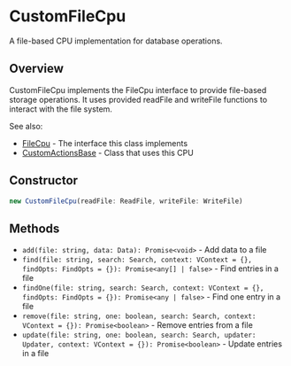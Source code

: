 # CustomFileCpu

A file-based CPU implementation for database operations.

## Overview

CustomFileCpu implements the FileCpu interface to provide file-based storage operations. It uses provided readFile and writeFile functions to interact with the file system.

See also:
- [FileCpu](types/fileCpu.md) - The interface this class implements
- [CustomActionsBase](base/custom.md) - Class that uses this CPU

## Constructor

```typescript
new CustomFileCpu(readFile: ReadFile, writeFile: WriteFile)
```

## Methods

- `add(file: string, data: Data): Promise<void>` - Add data to a file
- `find(file: string, search: Search, context: VContext = {}, findOpts: FindOpts = {}): Promise<any[] | false>` - Find entries in a file
- `findOne(file: string, search: Search, context: VContext = {}, findOpts: FindOpts = {}): Promise<any | false>` - Find one entry in a file
- `remove(file: string, one: boolean, search: Search, context: VContext = {}): Promise<boolean>` - Remove entries from a file
- `update(file: string, one: boolean, search: Search, updater: Updater, context: VContext = {}): Promise<boolean>` - Update entries in a file